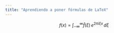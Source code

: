 ```yaml
---
title: "Aprendiendo a poner fórmulas de LaTeX"
---
```






$$f(x) = \int_{-\infty}^\infty \hat f(\xi)\,e^{2 \pi i \xi x} \,d\xi$$



